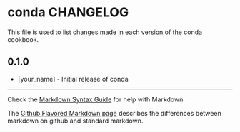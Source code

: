 conda CHANGELOG
===============

This file is used to list changes made in each version of the conda cookbook.

0.1.0
-----
- [your_name] - Initial release of conda

- - -
Check the [Markdown Syntax Guide](http://daringfireball.net/projects/markdown/syntax) for help with Markdown.

The [Github Flavored Markdown page](http://github.github.com/github-flavored-markdown/) describes the differences between markdown on github and standard markdown.
